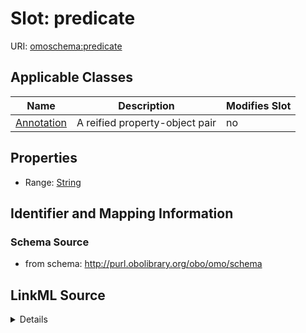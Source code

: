 # Slot: predicate

URI: [omoschema:predicate](http://purl.obolibrary.org/obo/omo/schema/predicate)



<!-- no inheritance hierarchy -->




## Applicable Classes

| Name | Description | Modifies Slot |
| --- | --- | --- |
[Annotation](Annotation.md) | A reified property-object pair |  no  |







## Properties

* Range: [String](String.md)





## Identifier and Mapping Information







### Schema Source


* from schema: http://purl.obolibrary.org/obo/omo/schema




## LinkML Source

<details>
```yaml
name: predicate
from_schema: http://purl.obolibrary.org/obo/omo/schema
rank: 1000
alias: predicate
domain_of:
- Annotation
relational_role: PREDICATE
range: string

```
</details>